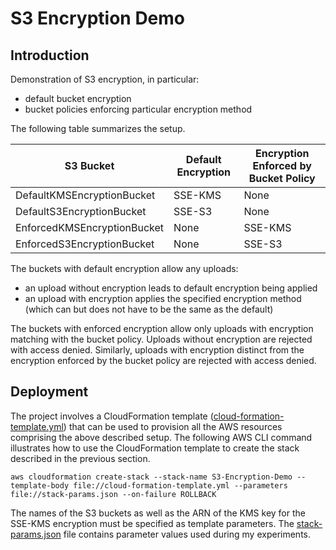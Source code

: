 # S3 Encryption Demo

## Introduction
Demonstration of S3 encryption, in particular:
* default bucket encryption
* bucket policies enforcing particular encryption method

The following table summarizes the setup.

| S3 Bucket                   | Default Encryption | Encryption Enforced by Bucket Policy | 
| --------------------------- | ------------------ | ------------------------------------ |
| DefaultKMSEncryptionBucket  | SSE-KMS            | None                                 |
| DefaultS3EncryptionBucket   | SSE-S3             | None                                 |
| EnforcedKMSEncryptionBucket | None               | SSE-KMS                              |
| EnforcedS3EncryptionBucket  | None               | SSE-S3                               |

The buckets with default encryption allow any uploads:
* an upload without encryption leads to default encryption being applied
* an upload with encryption applies the specified encryption method (which can but does not have to be the same as the default)

The buckets with enforced encryption allow only uploads with encryption matching with the bucket policy. Uploads without encryption are rejected with access denied. Similarly, uploads with encryption distinct from the encryption enforced by the bucket policy are rejected with access denied.

## Deployment
The project involves a CloudFormation template ([cloud-formation-template.yml](./cloud-formation-template.yml)) that can be used to provision all the AWS resources comprising the above described setup. The following AWS CLI command illustrates how to use the CloudFormation template to create the stack described in the previous section.

```
aws cloudformation create-stack --stack-name S3-Encryption-Demo --template-body file://cloud-formation-template.yml --parameters file://stack-params.json --on-failure ROLLBACK
```

The names of the S3 buckets as well as the ARN of the KMS key for the SSE-KMS encryption must be specified as template parameters. The [stack-params.json](./stack-params.json) file contains parameter values used during my experiments.
